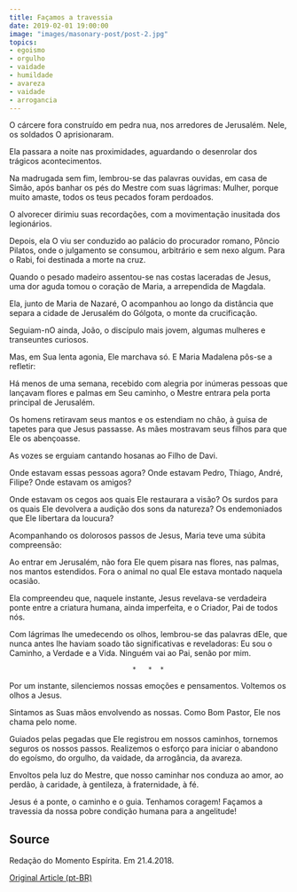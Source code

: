 ```yaml
---
title: Façamos a travessia
date: 2019-02-01 19:00:00
image: "images/masonary-post/post-2.jpg"
topics: 
- egoismo
- orgulho
- vaidade
- humildade
- avareza
- vaidade
- arrogancia
---
```


O cárcere fora construído em pedra nua, nos arredores de Jerusalém. Nele, os
soldados O aprisionaram.

Ela passara a noite nas proximidades, aguardando o desenrolar dos trágicos
acontecimentos.

Na madrugada sem fim, lembrou-se das palavras ouvidas, em casa de Simão, após
banhar os pés do Mestre com suas lágrimas: Mulher, porque muito amaste, todos
os teus pecados foram perdoados.

O alvorecer dirimiu suas recordações, com a movimentação inusitada dos
legionários.

Depois, ela O viu ser conduzido ao palácio do procurador romano, Pôncio
Pilatos, onde o julgamento se consumou, arbitrário e sem nexo algum. Para o
Rabi, foi destinada a morte na cruz.

Quando o pesado madeiro assentou-se nas costas laceradas de Jesus, uma dor
aguda tomou o coração de Maria, a arrependida de Magdala.

Ela, junto de Maria de Nazaré, O acompanhou ao longo da distância que separa a
cidade de Jerusalém do Gólgota, o monte da crucificação.

Seguiam-nO ainda, João, o discípulo mais jovem, algumas mulheres e transeuntes
curiosos.

Mas, em Sua lenta agonia, Ele marchava só. E Maria Madalena pôs-se a refletir:

Há menos de uma semana, recebido com alegria por inúmeras pessoas que lançavam
flores e palmas em Seu caminho, o Mestre entrara pela porta principal de
Jerusalém.

Os homens retiravam seus mantos e os estendiam no chão, à guisa de tapetes para
que Jesus passasse. As mães mostravam seus filhos para que Ele os abençoasse.

As vozes se erguiam cantando hosanas ao Filho de Davi.

Onde estavam essas pessoas agora? Onde estavam Pedro, Thiago, André, Filipe?
Onde estavam os amigos?

Onde estavam os cegos aos quais Ele restaurara a visão? Os surdos para os quais
Ele devolvera a audição dos sons da natureza? Os endemoniados que Ele libertara
da loucura?

Acompanhando os dolorosos passos de Jesus, Maria teve uma súbita compreensão:

Ao entrar em Jerusalém, não fora Ele quem pisara nas flores, nas palmas, nos
mantos estendidos. Fora o animal no qual Ele estava montado naquela ocasião.

Ela compreendeu que, naquele instante, Jesus revelava-se verdadeira ponte entre
a criatura humana, ainda imperfeita, e o Criador, Pai de todos nós.

Com lágrimas lhe umedecendo os olhos, lembrou-se das palavras dEle, que nunca
antes lhe haviam soado tão significativas e reveladoras: Eu sou o Caminho, a
Verdade e a Vida. Ninguém vai ao Pai, senão por mim.

                                   *   *  *

Por um instante, silenciemos nossas emoções e pensamentos. Voltemos os olhos a
Jesus.

Sintamos as Suas mãos envolvendo as nossas. Como Bom Pastor, Ele nos chama pelo
nome.

Guiados pelas pegadas que Ele registrou em nossos caminhos, tornemos seguros os
nossos passos. Realizemos o esforço para iniciar o abandono do egoísmo, do
orgulho, da vaidade, da arrogância, da avareza.

Envoltos pela luz do Mestre, que nosso caminhar nos conduza ao amor, ao perdão,
à caridade, à gentileza, à fraternidade, à fé.

Jesus é a ponte, o caminho e o guia. Tenhamos coragem! Façamos a travessia da
nossa pobre condição humana para a angelitude!

## Source
Redação do Momento Espírita.
Em 21.4.2018.

[Original Article (pt-BR)](http://www.momento.com.br/pt/ler_texto.php?id=5402)
